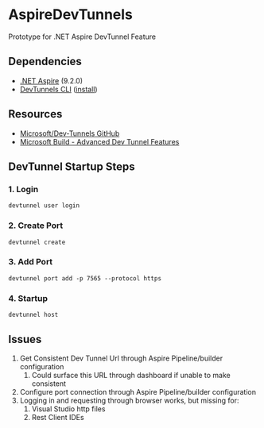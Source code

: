 # AspireDevTunnels

Prototype for .NET Aspire DevTunnel Feature

## Dependencies

- [.NET Aspire](https://github.com/dotnet/aspire) (9.2.0)
- [DevTunnels CLI](https://learn.microsoft.com/en-us/azure/developer/dev-tunnels/cli-commands) ([install](https://learn.microsoft.com/en-us/azure/developer/dev-tunnels/get-started?tabs=windows))

## Resources

- [Microsoft/Dev-Tunnels GitHub](https://github.com/microsoft/dev-tunnels)
- [Microsoft Build - Advanced Dev Tunnel Features](https://www.youtube.com/watch?v=yCYLurylgj8)

## DevTunnel Startup Steps

### 1. Login

`devtunnel user login`

### 2. Create Port

`devtunnel create`

### 3. Add Port

`devtunnel port add -p 7565 --protocol https`

### 4. Startup

`devtunnel host`

## Issues

1. Get Consistent Dev Tunnel Url through Aspire Pipeline/builder configuration
   1. Could surface this URL through dashboard if unable to make consistent
1. Configure port connection through Aspire Pipeline/builder configuration
1. Logging in and requesting through browser works, but missing for:
   1. Visual Studio http files
   1. Rest Client IDEs
